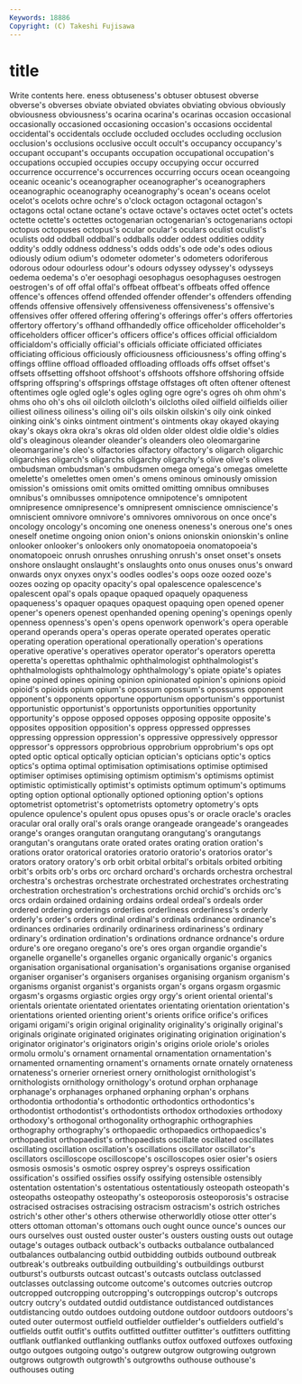 ```yaml
---
Keywords: 18886 
Copyright: (C) Takeshi Fujisawa
---
```


# title

Write contents here.
eness obtuseness's obtuser obtusest obverse obverse's obverses
obviate obviated obviates obviating obvious obviously obviousness obviousness's ocarina ocarina's
ocarinas occasion occasional occasionally occasioned occasioning occasion's occasions occidental occidental's
occidentals occlude occluded occludes occluding occlusion occlusion's occlusions occlusive occult
occult's occupancy occupancy's occupant occupant's occupants occupation occupational occupation's occupations
occupied occupies occupy occupying occur occurred occurrence occurrence's occurrences occurring
occurs ocean oceangoing oceanic oceanic's oceanographer oceanographer's oceanographers oceanographic oceanography
oceanography's ocean's oceans ocelot ocelot's ocelots ochre ochre's o'clock octagon
octagonal octagon's octagons octal octane octane's octave octave's octaves octet
octet's octets octette octette's octettes octogenarian octogenarian's octogenarians octopi octopus
octopuses octopus's ocular ocular's oculars oculist oculist's oculists odd oddball
oddball's oddballs odder oddest oddities oddity oddity's oddly oddness oddness's
odds odds's ode ode's odes odious odiously odium odium's odometer
odometer's odometers odoriferous odorous odour odourless odour's odours odyssey odyssey's
odysseys oedema oedema's o'er oesophagi oesophagus oesophaguses oestrogen oestrogen's of
off offal offal's offbeat offbeat's offbeats offed offence offence's offences
offend offended offender offender's offenders offending offends offensive offensively offensiveness
offensiveness's offensive's offensives offer offered offering offering's offerings offer's offers
offertories offertory offertory's offhand offhandedly office officeholder officeholder's officeholders officer
officer's officers office's offices official officialdom officialdom's officially official's officials
officiate officiated officiates officiating officious officiously officiousness officiousness's offing offing's
offings offline offload offloaded offloading offloads offs offset offset's offsets
offsetting offshoot offshoot's offshoots offshore offshoring offside offspring offspring's offsprings
offstage offstages oft often oftener oftenest oftentimes ogle ogled ogle's
ogles ogling ogre ogre's ogres oh ohm ohm's ohms oho
oh's ohs oil oilcloth oilcloth's oilcloths oiled oilfield oilfields oilier
oiliest oiliness oiliness's oiling oil's oils oilskin oilskin's oily oink
oinked oinking oink's oinks ointment ointment's ointments okay okayed okaying
okay's okays okra okra's okras old olden older oldest oldie
oldie's oldies old's oleaginous oleander oleander's oleanders oleo oleomargarine oleomargarine's
oleo's olfactories olfactory olfactory's oligarch oligarchic oligarchies oligarch's oligarchs oligarchy
oligarchy's olive olive's olives ombudsman ombudsman's ombudsmen omega omega's omegas
omelette omelette's omelettes omen omen's omens ominous ominously omission omission's
omissions omit omits omitted omitting omnibus omnibuses omnibus's omnibusses omnipotence
omnipotence's omnipotent omnipresence omnipresence's omnipresent omniscience omniscience's omniscient omnivore omnivore's
omnivores omnivorous on once once's oncology oncology's oncoming one oneness
oneness's onerous one's ones oneself onetime ongoing onion onion's onions
onionskin onionskin's online onlooker onlooker's onlookers only onomatopoeia onomatopoeia's onomatopoeic
onrush onrushes onrushing onrush's onset onset's onsets onshore onslaught onslaught's
onslaughts onto onus onuses onus's onward onwards onyx onyxes onyx's
oodles oodles's oops ooze oozed ooze's oozes oozing op opacity
opacity's opal opalescence opalescence's opalescent opal's opals opaque opaqued opaquely
opaqueness opaqueness's opaquer opaques opaquest opaquing open opened opener opener's
openers openest openhanded opening opening's openings openly openness openness's open's
opens openwork openwork's opera operable operand operands opera's operas operate
operated operates operatic operating operation operational operationally operation's operations operative
operative's operatives operator operator's operators operetta operetta's operettas ophthalmic ophthalmologist
ophthalmologist's ophthalmologists ophthalmology ophthalmology's opiate opiate's opiates opine opined opines
opining opinion opinionated opinion's opinions opioid opioid's opioids opium opium's
opossum opossum's opossums opponent opponent's opponents opportune opportunism opportunism's opportunist
opportunistic opportunist's opportunists opportunities opportunity opportunity's oppose opposed opposes opposing
opposite opposite's opposites opposition opposition's oppress oppressed oppresses oppressing oppression
oppression's oppressive oppressively oppressor oppressor's oppressors opprobrious opprobrium opprobrium's ops
opt opted optic optical optically optician optician's opticians optic's optics
optics's optima optimal optimisation optimisations optimise optimised optimiser optimises optimising
optimism optimism's optimisms optimist optimistic optimistically optimist's optimists optimum optimum's
optimums opting option optional optionally optioned optioning option's options optometrist
optometrist's optometrists optometry optometry's opts opulence opulence's opulent opus opuses
opus's or oracle oracle's oracles oracular oral orally oral's orals
orange orangeade orangeade's orangeades orange's oranges orangutan orangutang orangutang's orangutangs
orangutan's orangutans orate orated orates orating oration oration's orations orator
oratorical oratories oratorio oratorio's oratorios orator's orators oratory oratory's orb
orbit orbital orbital's orbitals orbited orbiting orbit's orbits orb's orbs
orc orchard orchard's orchards orchestra orchestral orchestra's orchestras orchestrate orchestrated
orchestrates orchestrating orchestration orchestration's orchestrations orchid orchid's orchids orc's orcs
ordain ordained ordaining ordains ordeal ordeal's ordeals order ordered ordering
orderings orderlies orderliness orderliness's orderly orderly's order's orders ordinal ordinal's
ordinals ordinance ordinance's ordinances ordinaries ordinarily ordinariness ordinariness's ordinary ordinary's
ordination ordination's ordinations ordnance ordnance's ordure ordure's ore oregano oregano's
ore's ores organ organdie organdie's organelle organelle's organelles organic organically
organic's organics organisation organisational organisation's organisations organise organised organiser organiser's
organisers organises organising organism organism's organisms organist organist's organists organ's
organs orgasm orgasmic orgasm's orgasms orgiastic orgies orgy orgy's orient
oriental oriental's orientals orientate orientated orientates orientating orientation orientation's orientations
oriented orienting orient's orients orifice orifice's orifices origami origami's origin
original originality originality's originally original's originals originate originated originates originating
origination origination's originator originator's originators origin's origins oriole oriole's orioles
ormolu ormolu's ornament ornamental ornamentation ornamentation's ornamented ornamenting ornament's ornaments
ornate ornately ornateness ornateness's ornerier orneriest ornery ornithologist ornithologist's ornithologists
ornithology ornithology's orotund orphan orphanage orphanage's orphanages orphaned orphaning orphan's
orphans orthodontia orthodontia's orthodontic orthodontics orthodontics's orthodontist orthodontist's orthodontists orthodox
orthodoxies orthodoxy orthodoxy's orthogonal orthogonality orthographic orthographies orthography orthography's orthopaedic
orthopaedics orthopaedics's orthopaedist orthopaedist's orthopaedists oscillate oscillated oscillates oscillating oscillation
oscillation's oscillations oscillator oscillator's oscillators oscilloscope oscilloscope's oscilloscopes osier osier's
osiers osmosis osmosis's osmotic osprey osprey's ospreys ossification ossification's ossified
ossifies ossify ossifying ostensible ostensibly ostentation ostentation's ostentatious ostentatiously osteopath
osteopath's osteopaths osteopathy osteopathy's osteoporosis osteoporosis's ostracise ostracised ostracises ostracising
ostracism ostracism's ostrich ostriches ostrich's other other's others otherwise otherworldly
otiose otter otter's otters ottoman ottoman's ottomans ouch ought ounce
ounce's ounces our ours ourselves oust ousted ouster ouster's ousters
ousting ousts out outage outage's outages outback outback's outbacks outbalance
outbalanced outbalances outbalancing outbid outbidding outbids outbound outbreak outbreak's outbreaks
outbuilding outbuilding's outbuildings outburst outburst's outbursts outcast outcast's outcasts outclass
outclassed outclasses outclassing outcome outcome's outcomes outcries outcrop outcropped outcropping
outcropping's outcroppings outcrop's outcrops outcry outcry's outdated outdid outdistance outdistanced
outdistances outdistancing outdo outdoes outdoing outdone outdoor outdoors outdoors's outed
outer outermost outfield outfielder outfielder's outfielders outfield's outfields outfit outfit's
outfits outfitted outfitter outfitter's outfitters outfitting outflank outflanked outflanking outflanks
outfox outfoxed outfoxes outfoxing outgo outgoes outgoing outgo's outgrew outgrow
outgrowing outgrown outgrows outgrowth outgrowth's outgrowths outhouse outhouse's outhouses outing
